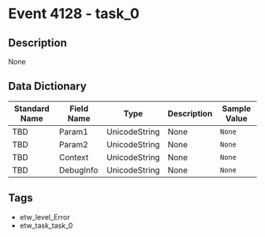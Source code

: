 # Event 4128 - task_0

## Description
None

## Data Dictionary
|Standard Name|Field Name|Type|Description|Sample Value|
|---|---|---|---|---|
|TBD|Param1|UnicodeString|None|`None`|
|TBD|Param2|UnicodeString|None|`None`|
|TBD|Context|UnicodeString|None|`None`|
|TBD|DebugInfo|UnicodeString|None|`None`|

## Tags
* etw_level_Error
* etw_task_task_0